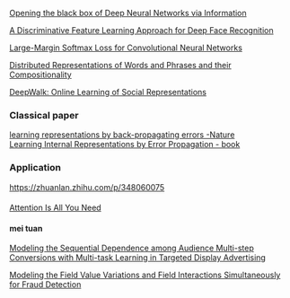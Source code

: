 [Opening the black box of Deep Neural Networks
via Information](https://arxiv.org/pdf/1703.00810.pdf) 


[A Discriminative Feature Learning Approach
for Deep Face Recognition](https://ydwen.github.io/papers/WenECCV16.pdf)

[Large-Margin Softmax Loss for Convolutional Neural Networks
](https://arxiv.org/pdf/1612.02295.pdf)

[Distributed Representations of Words and Phrases
and their Compositionality](https://arxiv.org/pdf/1310.4546.pdf)

[DeepWalk: Online Learning of Social Representations](https://arxiv.org/pdf/1403.6652.pdf)

### Classical paper

[learning representations by back-propagating errors -Nature](https://1drv.ms/b/s!ArvGoDOaycVx9xSRtqjhotX-jz8n?e=3y9aQ8)   
[Learning Internal Representations by Error Propagation - book](https://web.stanford.edu/class/psych209a/ReadingsByDate/02_06/PDPVolIChapter8.pdf)


### Application
https://zhuanlan.zhihu.com/p/348060075

#### 
[Attention Is All You Need](https://arxiv.org/pdf/1706.03762.pdf)  

#### mei tuan
[Modeling the Sequential Dependence among Audience
Multi-step Conversions with Multi-task Learning in Targeted
Display Advertising](https://arxiv.org/pdf/2105.08489.pdf)

[Modeling the Field Value Variations and Field
Interactions Simultaneously for Fraud Detection](https://arxiv.org/pdf/2008.05600.pdf)
